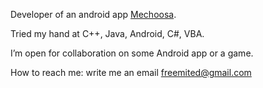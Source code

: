Developer of an android app [Mechoosa](https://play.google.com/store/apps/details?id=com.dmizvix.android.helpmechoose&hl=ru&gl=US).
<p>Tried my hand at C++, Java, Android, C#, VBA.</p>
<p>I’m open for collaboration on some Android app or a game.</p>

How to reach me: write me an email [freemited@gmail.com](mailto:freemited@gmail.com)

<!---
freakinbook/freakinbook is a ✨ special ✨ repository because its `README.md` (this file) appears on your GitHub profile.
You can click the Preview link to take a look at your changes.
--->
